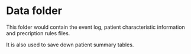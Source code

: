 # Data folder

This folder would contain the event log, patient characteristic information and precription rules files.

It is also used to save down patient summary tables.
